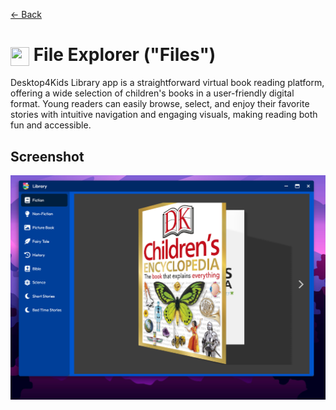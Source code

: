 [← Back](../README.md)

# <img src="../../../../public/assets/apps/icons/library.svg" width="30" height="30" style="vertical-align: middle; background: none;"/> File Explorer ("Files")

Desktop4Kids Library app is a straightforward virtual book reading platform, offering a wide selection of children's books in a user-friendly digital format. Young readers can easily browse, select, and enjoy their favorite stories with intuitive navigation and engaging visuals, making reading both fun and accessible.

## Screenshot

![Library app offers a vibrant and user-friendly interface](screenshot.png)